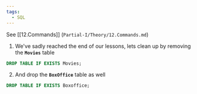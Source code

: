 ```yaml
---
tags:
  - SQL
---
```

See [[12.Commands]] (`Partial-I/Theory/12.Commands.md`)

1. We've sadly reached the end of our lessons, lets clean up by removing the **`Movies`** table
```SQL
DROP TABLE IF EXISTS Movies;
```
2. And drop the **`BoxOffice`** table as well
```SQL
DROP TABLE IF EXISTS Boxoffice;
```